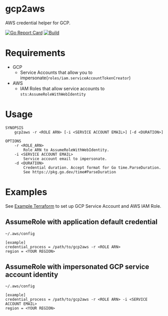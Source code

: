# gcp2aws
AWS credential helper for GCP.

[![Go Report Card](https://goreportcard.com/badge/github.com/porkbeans/gcp2aws)](https://goreportcard.com/report/github.com/porkbeans/gcp2aws)
[![Build](https://github.com/porkbeans/gcp2aws/actions/workflows/build.yml/badge.svg)](https://github.com/porkbeans/gcp2aws/actions/workflows/build.yml)

# Requirements
- GCP
  - Service Accounts that allow you to impersonate(`roles/iam.serviceAccountTokenCreator`)
- AWS
  - IAM Roles that allow service accounts to `sts:AssumeRoleWithWebIdentity`

# Usage

```text
SYNOPSIS
    gcp2aws -r <ROLE ARN> [-i <SERVICE ACCOUNT EMAIL>] [-d <DURATION>]

OPTIONS
    -r <ROLE_ARN>
        Role ARN to AssumeRoleWithWebIdentity.
    -i <SERVICE ACCOUNT EMAIL>
        Service account email to impersonate.
    -d <DURATION>
        Credential duration. Accept format for Go time.ParseDuration.
        See https://pkg.go.dev/time#ParseDuration
```

# Examples
See [Example Terraform](./example/main.tf) to set up GCP Service Account and AWS IAM Role.

## AssumeRole with application default credential
`~/.aws/config`
```text
[example]
credential_process = /path/to/gcp2aws -r <ROLE ARN>
region = <YOUR REGION>
```

## AssumeRole with impersonated GCP service account identity
`~/.aws/config`
```text
[example]
credential_process = /path/to/gcp2aws -r <ROLE ARN> -i <SERVICE ACCOUNT EMAIL>
region = <YOUR REGION>
```
